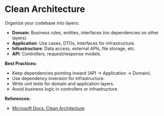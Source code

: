 # Clean Architecture

Organize your codebase into layers:

- **Domain**: Business rules, entities, interfaces (no dependencies on other layers).
- **Application**: Use cases, DTOs, interfaces for infrastructure.
- **Infrastructure**: Data access, external APIs, file storage, etc.
- **API**: Controllers, request/response models.

**Best Practices:**
- Keep dependencies pointing inward (API → Application → Domain).
- Use dependency inversion for infrastructure.
- Write unit tests for domain and application layers.
- Avoid business logic in controllers or infrastructure.

**References:**
- [Microsoft Docs: Clean Architecture](https://learn.microsoft.com/en-us/dotnet/architecture/modern-web-apps-azure/common-web-application-architectures#clean-architecture)
